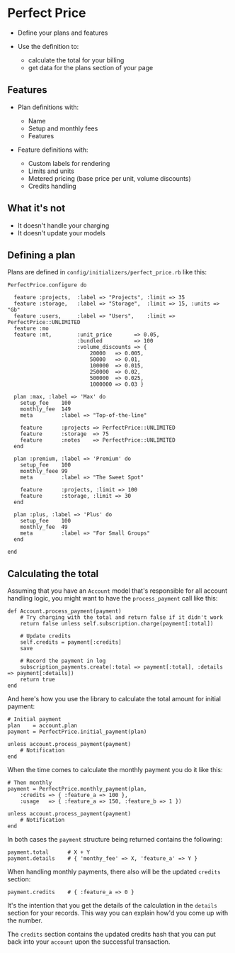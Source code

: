 Perfect Price
=============

* Define your plans and features

* Use the definition to:
  * calculate the total for your billing
  * get data for the plans section of your page


Features
--------

* Plan definitions with:
  * Name
  * Setup and monthly fees
  * Features

* Feature definitions with:
  * Custom labels for rendering
  * Limits and units
  * Metered pricing (base price per unit, volume discounts)
  * Credits handling


What it's not
-------------

* It doesn't handle your charging
* It doesn't update your models


Defining a plan
---------------

Plans are defined in `config/initializers/perfect_price.rb` like this:

    PerfectPrice.configure do

      feature :projects,  :label => "Projects", :limit => 35
      feature :storage,   :label => "Storage",  :limit => 15, :units => "Gb"
      feature :users,     :label => "Users",    :limit => PerfectPrice::UNLIMITED
      feature :mo
      feature :mt,        :unit_price       => 0.05,
                          :bundled          => 100
                          :volume_discounts => {
                              20000   => 0.005,
                              50000   => 0.01,
                              100000  => 0.015,
                              250000  => 0.02,
                              500000  => 0.025,
                              1000000 => 0.03 }
    
      plan :max, :label => 'Max' do
        setup_fee    100
        monthly_fee  149
        meta         :label => "Top-of-the-line"
        
        feature      :projects => PerfectPrice::UNLIMITED
        feature      :storage  => 75
        feature      :notes    => PerfectPrice::UNLIMITED
      end
    
      plan :premium, :label => 'Premium' do
        setup_fee    100
        monthly_feee 99
        meta         :label => "The Sweet Spot"

        feature      :projects, :limit => 100
        feature      :storage, :limit => 30
      end
    
      plan :plus, :label => 'Plus' do
        setup_fee    100
        monthly_fee  49
        meta         :label => "For Small Groups"
      end

    end


Calculating the total
---------------------

Assuming that you have an `Account` model that's responsible for all account handling logic, you might want to have the `process_payment` call like this:

    def Account.process_payment(payment)
        # Try charging with the total and return false if it didn't work
        return false unless self.subscription.charge(payment[:total])

        # Update credits
        self.credits = payment[:credits]
        save

        # Record the payment in log
        subscription_payments.create(:total => payment[:total], :details => payment[:details])
        return true
    end

And here's how you use the library to calculate the total amount for initial payment:

    # Initial payment
    plan    = account.plan
    payment = PerfectPrice.initial_payment(plan)

    unless account.process_payment(payment)
        # Notification
    end

When the time comes to calculate the monthly payment you do it like this:

    # Then monthly
    payment = PerfectPrice.monthly_payment(plan,
        :credits => { :feature_a => 100 },
        :usage   => { :feature_a => 150, :feature_b => 1 })

    unless account.process_payment(payment)
        # Notification
    end

In both cases the `payment` structure being returned contains the following:

    payment.total      # X + Y
    payment.details    # { 'monthy_fee' => X, 'feature_a' => Y }

When handling monthly payments, there also will be the updated `credits` section:

    payment.credits    # { :feature_a => 0 }

It's the intention that you get the details of the calculation in the `details` section for your records. This way you can explain how'd you come up with the number.

The `credits` section contains the updated credits hash that you can put back into your `account` upon the successful transaction.
